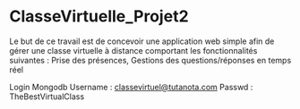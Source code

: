 # ClasseVirtuelle_Projet2
Le but de ce travail est de concevoir une application web simple afin de gérer une classe virtuelle à distance comportant les fonctionnalités suivantes : Prise des présences, Gestions des questions/réponses en temps réel

Login Mongodb
Username : classevirtuel@tutanota.com
Passwd : TheBestVirtualClass
